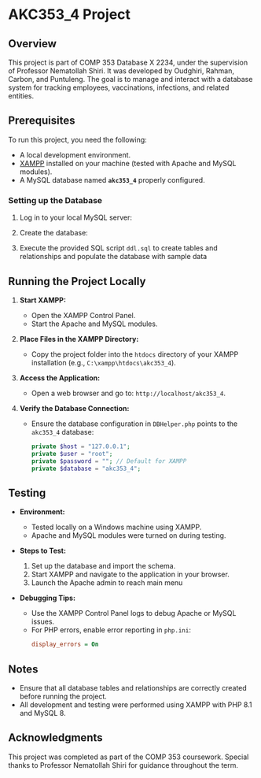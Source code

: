 # AKC353_4 Project

## Overview
This project is part of COMP 353 Database X 2234, under the supervision of Professor Nematollah Shiri. It was developed by Oudghiri, Rahman, Carbon, and Puntuleng. The goal is to manage and interact with a database system for tracking employees, vaccinations, infections, and related entities.

## Prerequisites
To run this project, you need the following:
- A local development environment.
- [XAMPP](https://www.apachefriends.org/index.html) installed on your machine (tested with Apache and MySQL modules).
- A MySQL database named **`akc353_4`** properly configured.


### Setting up the Database
1. Log in to your local MySQL server:

2. Create the database:

3. Execute the provided SQL script `ddl.sql` to create tables and relationships and populate the database with sample data

## Running the Project Locally

1. **Start XAMPP:**
   - Open the XAMPP Control Panel.
   - Start the Apache and MySQL modules.

2. **Place Files in the XAMPP Directory:**
   - Copy the project folder into the `htdocs` directory of your XAMPP installation (e.g., `C:\xampp\htdocs\akc353_4`).

3. **Access the Application:**
   - Open a web browser and go to: `http://localhost/akc353_4`.

4. **Verify the Database Connection:**
   - Ensure the database configuration in `DBHelper.php` points to the `akc353_4` database:
     ```php
     private $host = "127.0.0.1";
     private $user = "root";
     private $password = ""; // Default for XAMPP
     private $database = "akc353_4";
     ```

## Testing
- **Environment:**
  - Tested locally on a Windows machine using XAMPP.
  - Apache and MySQL modules were turned on during testing.

- **Steps to Test:**
  1. Set up the database and import the schema.
  2. Start XAMPP and navigate to the application in your browser.
  3. Launch the Apache admin to reach main menu

- **Debugging Tips:**
  - Use the XAMPP Control Panel logs to debug Apache or MySQL issues.
  - For PHP errors, enable error reporting in `php.ini`:
    ```ini
    display_errors = On
    ```

## Notes
- Ensure that all database tables and relationships are correctly created before running the project.
- All development and testing were performed using XAMPP with PHP 8.1 and MySQL 8.

## Acknowledgments
This project was completed as part of the COMP 353 coursework. Special thanks to Professor Nematollah Shiri for guidance throughout the term.

